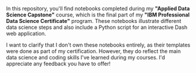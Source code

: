 In this repository, you'll find notebooks completed during my **"Applied Data Science Capstone"** course, which is the final part of my **"IBM Professional Data Science Certificate"** program. These notebooks illustrate different data science steps and also include a Python script for an interactive Dash web application.

I want to clarify that I don't own these notebooks entirely, as their templates were done as part of my certification. However, they do reflect the main data science and coding skills I've learned during my courses. I'd appreciate any feedback you have to offer!
